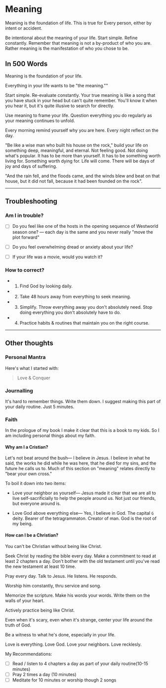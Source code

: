 # Meaning

Meaning is the foundation of life. This is true for Every person, either by intent or accident.

Be intentional about the meaning of your life. Start simple. Refine constantly. Remember that meaning is not a by-product of who you are. Rather meaning is the manifestation of who you chose to be.

## In 500 Words

Meaning is the foundation of your life.

Everything in your life wants to be "the meaning.""

Start simple. Re-evaluate constantly. Your true meaning is like a song that you have stuck in your head but can't quite remember. You'll know it when you hear it, but it's quite illusive to search for directly.

Use meaning to frame your life. Question everything you do regularly as your meaning continues to unfold.

Every morning remind yourself why you are here. Every night reflect on the day.

"Be like a wise man who built his house on the rock," build your life on something deep, meaningful, and eternal. Not feeling good. Not doing what's popular. It has to be more than yourself. It has to be something worth living for. Something worth dying for. Life will come. There will be days of joy and days of suffering.

"And the rain fell, and the floods came, and the winds blew and beat on that house, but it did not fall, because it had been founded on the rock".

---

## Troubleshooting

### Am I in trouble?

* [ ] Do you feel like one of the hosts in the opening sequence of Westworld season one? — each day is the same and you never really "move the plot forward"

* [ ] Do you feel overwhelming dread or anxiety about your life?

* [ ] If your life was a movie, would you watch it?

### How to correct?

* 1. Find God by looking daily.

* 2. Take 48 hours away from everything to seek meaning.

* 3. Simplify. Throw everything away you don't absolutely need. Stop doing everything you don't absolutely have to do.

* 4. Practice habits & routines that maintain you on the right course.

---

## Other thoughts

### Personal Mantra

Here's what I started with:

> Love & Conquer

### Journalling

It's hard to remember things. Write them down. I suggest making this part of your daily routine. Just 5 minutes.

### Faith

In the prologue of my book I make it clear that this is a book to my kids. So I am including personal things about my faith.

#### Why am I a Cristian?

Let's not beat around the bush— I believe in Jesus. I believe in what he said, the works he did while he was here, that he died for my sins, and the future he calls us to. Much of this section on "meaning" relates directly to "bear your own cross."

To boil it down into two items:

* Love your neighbor as yourself— Jesus made it clear that we are all to live self-sacrificially to help the people around us. Not just our friends, but everyone around is.

* Love God above everything else— Yes, I believe in God. The capital `G` deity. Bearer of the tetragrammaton. Creator of man. God is the root of my being.

#### How can I be a Christian?

You can't be Christian without being like Christ.

Seek Christ by reading the bible every day. Make a commitment to read at least 2 chapters a day. Don't bother with the old testament until you've read the new testament at least 10 time.

Pray every day. Talk to Jesus. He listens. He responds.

Worship him constantly, thru service and song.

Memorize the scripture. Make his words your words. Write them on the walls of your heart.

Actively practice being like Christ.

Even when it's scary, even when it's strange, center your life around the truth of God.

Be a witness to what he's done, especially in your life.

Love is everything. Love God. Love your neighbors. Love recklesly.  

My Recommendations:
* [ ] Read / listen to 4 chapters a day as part of your daily routine(10-15 minutes)
* [ ] Pray 2 times a day (10 minutes)
* [ ] Meditate for 10 minutes or worship though 2 songs
